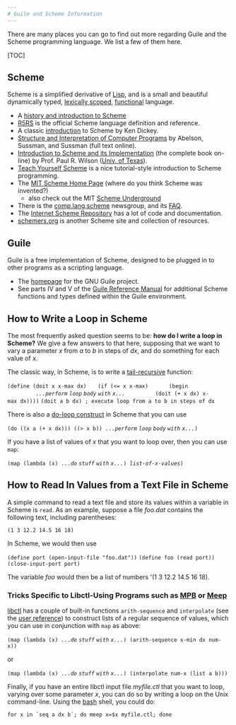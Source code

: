 ```yaml
---
# Guile and Scheme Information
---
```


There are many places you can go to find out more regarding Guile and the Scheme programming language. We list a few of them here.

[TOC]

Scheme
-------

Scheme is a simplified derivative of [Lisp](https://en.wikipedia.org/wiki/Lisp), and is a small and beautiful dynamically typed, [lexically scoped](https://en.wikipedia.org/wiki/Lexical_variable_scoping), [functional](https://en.wikipedia.org/wiki/Functional_programming_language) language.

-   A [history and introduction to Scheme](https://en.wikipedia.org/wiki/Scheme_programming_language)
-   [R5RS](http://www.swiss.ai.mit.edu/ftpdir/scheme-reports/r5rs-html/r5rs_toc.html) is the official Scheme language definition and reference.
-   A classic [introduction](ftp://ftp.cs.indiana.edu/pub/scheme-repository/doc/pubs/intro.txt) to Scheme by Ken Dickey.
-   [Structure and Interpretation of Computer Programs](http://mitpress.mit.edu/sicp/sicp.html) by Abelson, Sussman, and Sussman (full text online).
-   [Introduction to Scheme and its Implementation](ftp://ftp.cs.utexas.edu/pub/garbage/cs345/schintro-v14/schintro_toc.html) (the complete book on-line) by Prof. Paul R. Wilson ([Univ. of Texas](http://www.cs.utexas.edu/)).
-   [Teach Yourself Scheme](http://ds26gte.github.io/tyscheme/index.html) is a nice tutorial-style introduction to Scheme programming.
-   The [MIT Scheme Home Page](http://www.swiss.ai.mit.edu/projects/scheme/index.html) (where do you think Scheme was invented?)
    -   also check out the MIT [Scheme Underground](http://www.ai.mit.edu/projects/su/su.html)
-   There is the [comp.lang.scheme](news:comp.lang.scheme) newsgroup, and its [FAQ](http://www.faqs.org/faqs/by-newsgroup/comp/comp.lang.scheme.html).
-   The [Internet Scheme Repository](http://www.cs.indiana.edu/scheme-repository/) has a lot of code and documentation.
-   [schemers.org](http://www.schemers.org/) is another Scheme site and collection of resources.

Guile
------

Guile is a free implementation of Scheme, designed to be plugged in to other programs as a scripting language.

-   The [homepage](http://www.gnu.org/software/guile/) for the GNU Guile project.
-   See parts IV and V of the [Guile Reference Manual](http://www.gnu.org/software/guile/manual/html_node/index.html) for additional Scheme functions and types defined within the Guile environment.

How to Write a Loop in Scheme
-----------------------------

The most frequently asked question seems to be: **how do I write a loop in Scheme?** We give a few answers to that here, supposing that we want to vary a parameter *x* from *a* to *b* in steps of *dx*, and do something for each value of *x*.

The classic way, in Scheme, is to write a [tail-recursive](https://en.wikipedia.org/wiki/Tail_call) function:

`(define (doit x x-max dx)`
`   (if (<= x x-max)`
`      (begin`
`         `*`...perform` `loop` `body` `with` `x...`*
`         (doit (+ x dx) x-max dx))))`
`(doit a b dx) ; execute loop from a to b in steps of dx`

There is also a [do-loop construct](http://www.swiss.ai.mit.edu/ftpdir/scheme-reports/r5rs-html/r5rs_6.html#SEC36) in Scheme that you can use

`(do ((x a (+ x dx))) ((> x b)) `*`...perform` `loop` `body` `with` `x...`*`)`

If you have a list of values of *x* that you want to loop over, then you can use `map`:

`(map (lambda (x) `*`...do` `stuff` `with` `x...`*`) `*`list-of-x-values`*`)`

How to Read In Values from a Text File in Scheme
------------------------------------------------

A simple command to read a text file and store its values within a variable in Scheme is `read`. As an example, suppose a file *foo.dat* contains the following text, including parentheses:

`(1 3 12.2 14.5 16 18)`

In Scheme, we would then use

`(define port (open-input-file "foo.dat"))`
`(define foo (read port))`
`(close-input-port port)`

The variable *foo* would then be a list of numbers '(1 3 12.2 14.5 16 18).

### Tricks Specific to Libctl-Using Programs such as [MPB](http://mpb.readthedocs.io) or [Meep](index.md)

[libctl](http://libctl.readthedocs.io) has a couple of built-in functions `arith-sequence` and `interpolate` (see the [user reference](http://ab-initio.mit.edu/wiki/index.php/Libctl_User_Reference)) to construct lists of a regular sequence of values, which you can use in conjunction with `map` as above:

`(map (lambda (x) `*`...do` `stuff` `with` `x...`*`) (arith-sequence x-min dx num-x))`

or

`(map (lambda (x) `*`...do` `stuff` `with` `x...`*`) (interpolate num-x (list a b)))`

Finally, if you have an entire libctl input file *myfile.ctl* that you want to loop, varying over some parameter *x*, you can do so by writing a loop on the Unix command-line. Using the [bash](https://en.wikipedia.org/wiki/bash) shell, you could do:

``for x in `seq a dx b`; do meep x=$x myfile.ctl; done``